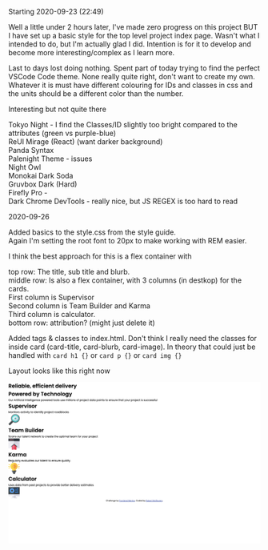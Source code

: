 Starting 2020-09-23 (22:49)

Well a little under 2 hours later, I've made zero progress on this project BUT I have set up a basic style for the top level project index page. Wasn't what I intended to do, but I'm actually glad I did. Intention is for it to develop and become more interesting/complex as I learn more.

Last to days lost doing nothing. Spent part of today trying to find the perfect VSCode Code theme. None really quite right, don't want to create my own. Whatever it is must have different colouring for IDs and classes in css and the units should be a different color than the number.

Interesting but not quite there 

Tokyo Night - I find the Classes/ID slightly too bright compared to the attributes (green vs purple-blue)  
ReUI Mirage (React) (want darker background)  
Panda Syntax  
Palenight Theme - issues  
Night Owl  
Monokai Dark Soda  
Gruvbox Dark (Hard)  
Firefly Pro -   
Dark Chrome DevTools - really nice, but JS REGEX is too hard to read   

2020-09-26 

Added basics to the style.css from the style guide.  
Again I'm setting the root font to 20px to make working with REM easier.  

I think the best approach for this is a flex container with 

top row: The title, sub title and blurb.  
middle row: Is also a flex container, with 3 columns (in destkop) for the cards.  
            First column is Supervisor  
            Second column is Team Builder and Karma  
            Third column is calculator.  
bottom row: attribution? (might just delete it)  

Added tags & classes to index.html. 
Don't think I really need the classes for inside card (card-title, card-blurb, card-image). In theory that could just be handled with `card h1 {}` or `card p {}` or `card img {}`  

Layout looks like this right now

![current layout](layout-no-styling(1440x922).png)



